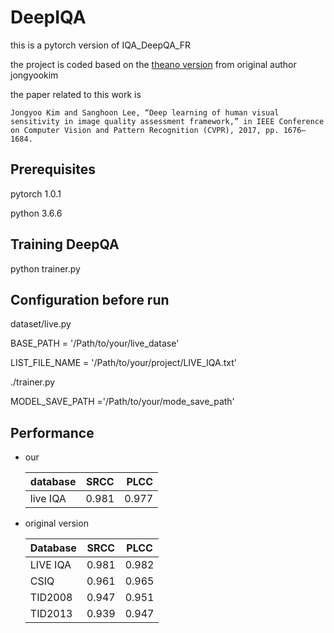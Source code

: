 # DeepIQA

this is a pytorch version of IQA_DeepQA_FR 

the project is coded based on the [theano version](https://github.com/jongyookim/IQA_DeepQA_FR_release) from original author jongyookim 

the paper related to this work  is

    Jongyoo Kim and Sanghoon Lee, “Deep learning of human visual sensitivity in image quality assessment framework,” in IEEE Conference on Computer Vision and Pattern Recognition (CVPR), 2017, pp. 1676–1684. 


## Prerequisites

pytorch 1.0.1

python 3.6.6


## Training DeepQA

python trainer.py

## Configuration before run

dataset/live.py

BASE_PATH = '/Path/to/your/live_datase'

LIST_FILE_NAME = '/Path/to/your/project/LIVE_IQA.txt'

./trainer.py

MODEL_SAVE_PATH ='/Path/to/your/mode_save_path'

## Performance

* our

    | database    | SRCC    | PLCC     |
    | :------------- | :----------: | -----------: |
    |  live IQA | 0.981   | 0.977   |


* original version
    
    |Database |SRCC  |PLCC  |
    |---------|:----:|:----:|
    |LIVE IQA |0.981 | 0.982|
    |CSIQ     |0.961 | 0.965|
    |TID2008  |0.947 | 0.951|
    |TID2013  |0.939 | 0.947|
    
    
    


